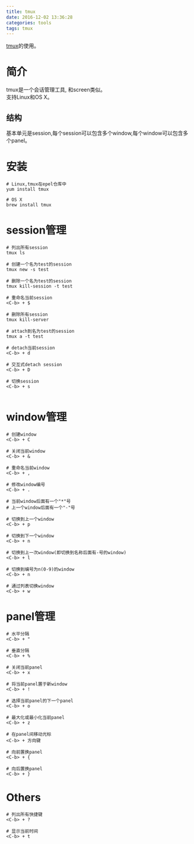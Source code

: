 ```yaml
---
title: tmux
date: 2016-12-02 13:36:28
categories: tools
tags: tmux
---
```


[tmux](https://tmux.github.io/)的使用。

<!-- more -->
# 简介
tmux是一个会话管理工具, 和screen类似。  
支持Linux和OS X。
## 结构
基本单元是session,每个session可以包含多个window,每个window可以包含多个panel。  

# 安装
```
# Linux,tmux在epel仓库中
yum install tmux

# OS X
brew install tmux
```

# session管理
```
# 列出所有session
tmux ls

# 创建一个名为test的session
tmux new -s test

# 删除一个名为test的session
tmux kill-session -t test

# 重命名当前session
<C-b> + $

# 删除所有session
tmux kill-server

# attach到名为test的session
tmux a -t test

# detach当前session
<C-b> + d

# 交互式detach session
<C-b> + D

# 切换session
<C-b> + s


```

# window管理
```
# 创建window
<C-b> + C

# 关闭当前window
<C-b> + &

# 重命名当前window
<C-b> + ,

# 修改window编号
<C-b> + .

# 当前window后面有一个"*"号
# 上一个window后面有一个"-"号

# 切换到上一个window
<C-b> + p

# 切换到下一个window
<C-b> + n

# 切换到上一次window(即切换到名称后面有-号的window)
<C-b> + l

# 切换到编号为n(0-9)的window
<C-b> + n

# 通过列表切换window
<C-b> + w

```

# panel管理
```
# 水平分隔
<C-b> + "

# 垂直分隔
<C-b> + %

# 关闭当前panel
<C-b> + x

# 将当前panel置于新window
<C-b> + !

# 选择当前panel的下一个panel
<C-b> + o

# 最大化或最小化当前panel
<C-b> + z

# 在panel间移动光标
<C-b> + 方向键

# 向前置换panel
<C-b> + {

# 向后置换panel
<C-b> + }

```

# Others
```
# 列出所有快捷键
<C-b> + ?

# 显示当前时间
<C-b> + t


```